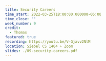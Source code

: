 ```yaml
---
title: Security Careers
time_start: 2022-03-25T18:00:00.000000-06:00
time_close: ""
week_number: 9
credit:
  - Thomas
featured: true
recording: https://youtu.be/V-Gjavv2NlM
location: Siebel CS 1404 + Zoom
slides: ./09-security-careers.pdf
---
```

